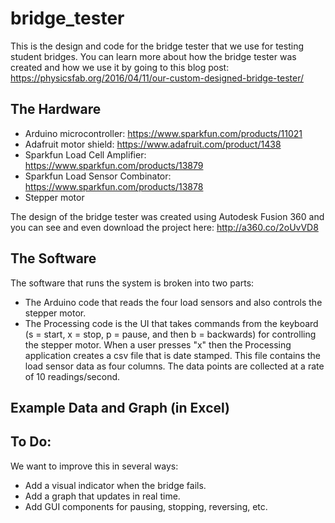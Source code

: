 # bridge_tester
This is the design and code for the bridge tester that we use for testing student bridges. You can learn more about how the bridge tester was created and how we use it by going to this blog post: https://physicsfab.org/2016/04/11/our-custom-designed-bridge-tester/
## The Hardware

- Arduino microcontroller: https://www.sparkfun.com/products/11021
- Adafruit motor shield: https://www.adafruit.com/product/1438
- Sparkfun Load Cell Amplifier: https://www.sparkfun.com/products/13879
- Sparkfun Load Sensor Combinator: https://www.sparkfun.com/products/13878
- Stepper motor

The design of the bridge tester was created using Autodesk Fusion 360 and you can see and even download the project here:
http://a360.co/2oUvVD8

## The Software
The software that runs the system is broken into two parts:

- The Arduino code that reads the four load sensors and also controls the stepper motor.
- The Processing code is the UI that takes commands from the keyboard (s = start, x = stop, p = pause, and then b = backwards) for controlling the stepper motor. When a user presses "x" then the Processing application creates a csv file that is date stamped. This file contains the load sensor data as four columns. The data points are collected at a rate of 10 readings/second.

## Example Data and Graph (in Excel)

## To Do:
We want to improve this in several ways:
- Add a visual indicator when the bridge fails.
- Add a graph that updates in real time.
- Add GUI components for pausing, stopping, reversing, etc.
